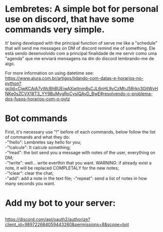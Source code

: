 # Lembretes: A simple bot for personal use on discord, that have some commands very simple.

It' being developed with the principal function of serve me like a "schedule" that will send me messages on DM of discord remind me of something.
Ele está sendo desenvolvido com a principal finalidade de me servir como uma "agenda" que me enviará mensagens na dm do discord lembrando-me de algo.
 
For more information on using datetime see:
https://www.alura.com.br/artigos/lidando-com-datas-e-horarios-no-python?gclid=CjwKCAiA7vWcBhBUEiwAXieItnm8sCJL6nHL9vCzMhJ5Rrkn3GitWvHNKe0sZCVX18T3_YY9BuMygRoCysIQAvD_BwE#resolvendo-o-problema-dos-fusos-horarios-com-o-pytz

# Bot commands
First, it's necessary use "!" before of each commands, below follow the list of commands and what they do:</br>
-"!hello": Lembretes say hello for you;</br>
-"!calcule": It calcule something;</br>
-"!read": the bot send you a message with notes of the user, everything on DM;</br>
-"!write": well... write everthin that you want. WARNING: if already exist a note, it will be replaced COMPLETALY for the new notes;</br>
-"!clear": clear the chat;</br>
-"add": add a note in the text file;
-"repeat": send a list of notes in how many seconds you want.</br>

# Add my bot to your server:<p></p>
https://discord.com/api/oauth2/authorize?client_id=989722684059443260&permissions=8&scope=bot<p></p>
>>>>>>>
